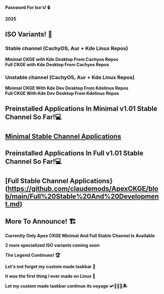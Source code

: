 
**Password For Iso's! 🔒** 
  
  **2025**

## ISO Variants! 📀

### Stable channel (CachyOS, Aur + Kde Linux Repos)
 **Minimal CKGE with Kde Desktop From Cachyos Repos**  
 **Full CKGE with Kde Desktop From Cachyos Repos**

### Unstable channel (CachyOS, Aur + Kde Linux Repos) 
 **Minimal CKGE With Kde Dev Desktop From Kdelinux Repos**  
 **Full CKGE With Kde Dev Desktop From Kdelinux Repos**
  

## Preinstalled Applications In Minimal v1.01 Stable Channel So Far!💻
##  [Minimal Stable Channel Applications](https://github.com/claudemods/ApexCKGE/blob/main/MinimalStable.md)

  ## Preinstalled Applications In Full v1.01 Stable Channel So Far!💻
##  [Full Stable Channel Applications}(https://github.com/claudemods/ApexCKGE/blob/main/Full%20Stable%20And%20Development.md)
  
## More To Announce! 🏗️
  **Currently Only Apex CKGE Minimal And Full Stable Channel Is Available**
  
  **2 more specialized ISO variants coming soon**
 
 **The Legend Continues! 🏆**

  **Let's not forget my custom made taskbar 🌟**
  
  **It was the first thing I ever made on Linux 🥇**
 
  **Let my custom made taskbar continue its voyage 🛩️🚢🦅🌊🏝️**


  
